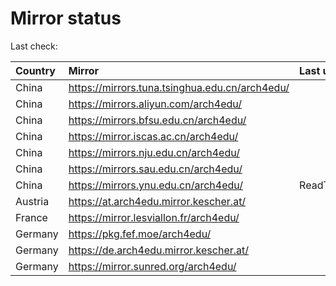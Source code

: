 <script src="./time.js"></script>
# Mirror status
Last check: <script type="text/javascript">localize(1681542927.3559103);</script>

|Country|Mirror|Last update|
|:------|:-----|:----------|
|China|https://mirrors.tuna.tsinghua.edu.cn/arch4edu/|<script type="text/javascript">localize(1681497079);</script>|
|China|https://mirrors.aliyun.com/arch4edu/|<script type="text/javascript">localize(1681410700);</script>|
|China|https://mirrors.bfsu.edu.cn/arch4edu/|<script type="text/javascript">localize(1681497079);</script>|
|China|https://mirror.iscas.ac.cn/arch4edu/|<script type="text/javascript">localize(1681497079);</script>|
|China|https://mirrors.nju.edu.cn/arch4edu/|<script type="text/javascript">localize(1681454137);</script>|
|China|https://mirrors.sau.edu.cn/arch4edu/|<script type="text/javascript">localize(1673850842);</script>|
|China|https://mirrors.ynu.edu.cn/arch4edu/|ReadTimeout|
|Austria|https://at.arch4edu.mirror.kescher.at/|<script type="text/javascript">localize(1681497079);</script>|
|France|https://mirror.lesviallon.fr/arch4edu/|<script type="text/javascript">localize(1681497079);</script>|
|Germany|https://pkg.fef.moe/arch4edu/|<script type="text/javascript">localize(1681497079);</script>|
|Germany|https://de.arch4edu.mirror.kescher.at/|<script type="text/javascript">localize(1681497079);</script>|
|Germany|https://mirror.sunred.org/arch4edu/|<script type="text/javascript">localize(1681497079);</script>|

<script src="./tablefilter/tablefilter.js"></script>
<script src="./table.js"></script>